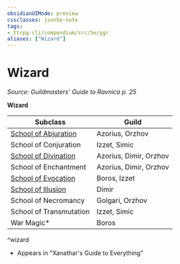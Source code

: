 ```yaml
---
obsidianUIMode: preview
cssclasses: json5e-note
tags:
- ttrpg-cli/compendium/src/5e/ggr
aliases: ["Wizard"]
---
```

# Wizard
*Source: Guildmasters' Guide to Ravnica p. 25* 

**Wizard**

| Subclass | Guild |
|----------|-------|
| [School of Abjuration](/3-Compendium/CLI/classes/wizard-abjurer.md) | Azorius, Orzhov |
| School of Conjuration | Izzet, Simic |
| [School of Divination](/3-Compendium/CLI/classes/wizard-diviner.md) | Azorius, Dimir, Orzhov |
| School of Enchantment | Azorius, Dimir, Orzhov |
| [School of Evocation](/3-Compendium/CLI/classes/wizard-evoker.md) | Boros, Izzet |
| [School of Illusion](/3-Compendium/CLI/classes/wizard-illusionist.md) | Dimir |
| School of Necromancy | Golgari, Orzhov |
| School of Transmutation | Izzet, Simic |
| War Magic* | Boros |
^wizard

* Appears in "Xanathar's Guide to Everything"